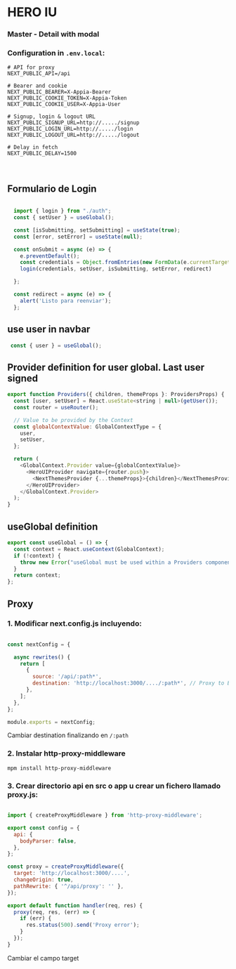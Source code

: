 # HERO IU


### Master - Detail with modal


<script src="https://gist.github.com/coronadofactory/f253254caf1618729c06ade792c49d59.js"></script>
### Configuration in `.env.local`:

    # API for proxy
    NEXT_PUBLIC_API=/api

    # Bearer and cookie
    NEXT_PUBLIC_BEARER=X-Appia-Bearer
    NEXT_PUBLIC_COOKIE_TOKEN=X-Appia-Token
    NEXT_PUBLIC_COOKIE_USER=X-Appia-User

    # Signup, login & logout URL
    NEXT_PUBLIC_SIGNUP_URL=http://...../signup
    NEXT_PUBLIC_LOGIN_URL=http://...../login
    NEXT_PUBLIC_LOGOUT_URL=http://...../logout

    # Delay in fetch
    NEXT_PUBLIC_DELAY=1500

<br>

## Formulario de Login

```javascript

  import { login } from "./auth";
  const { setUser } = useGlobal();

  const [isSubmitting, setSubmitting] = useState(true);
  const [error, setError] = useState(null);

  const onSubmit = async (e) => {
    e.preventDefault();
    const credentials = Object.fromEntries(new FormData(e.currentTarget));
    login(credentials, setUser, isSubmitting, setError, redirect)

  };

  const redirect = async (e) => {
    alert('Listo para reenviar');
  };

```


## use user in navbar

```javascript
 const { user } = useGlobal();
```

## Provider definition for user global. Last user signed

```javascript
export function Providers({ children, themeProps }: ProvidersProps) {
  const [user, setUser] = React.useState<string | null>(getUser());
  const router = useRouter();

  // Value to be provided by the Context
  const globalContextValue: GlobalContextType = {
    user,
    setUser,
  };

  return (
    <GlobalContext.Provider value={globalContextValue}>
      <HeroUIProvider navigate={router.push}>
        <NextThemesProvider {...themeProps}>{children}</NextThemesProvider>
      </HeroUIProvider>
    </GlobalContext.Provider>
  );
}
```

## useGlobal definition

```javascript
export const useGlobal = () => {
  const context = React.useContext(GlobalContext);
  if (!context) {
    throw new Error("useGlobal must be used within a Providers component");
  }
  return context;
};
```

## Proxy

### 1. Modificar next.config.js incluyendo:

```javascript

const nextConfig = {

  async rewrites() {
    return [
      {
        source: '/api/:path*',
        destination: 'http://localhost:3000/..../:path*', // Proxy to Backend
      },
    ];
  },
};

module.exports = nextConfig;

```
Cambiar destination finalizando en `/:path`

### 2. Instalar http-proxy-middleware

    mpm install http-proxy-middleware


### 3. Crear directorio api en src o app u crear un fichero llamado proxy.js:

```javascript

import { createProxyMiddleware } from 'http-proxy-middleware';

export const config = {
  api: {
    bodyParser: false,
  },
};

const proxy = createProxyMiddleware({
  target: 'http://localhost:3000/....',
  changeOrigin: true,
  pathRewrite: { '^/api/proxy': '' },
});

export default function handler(req, res) {
  proxy(req, res, (err) => {
    if (err) {
      res.status(500).send('Proxy error');
    }
  });
}

```

Cambiar el campo target